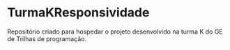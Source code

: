 # TurmaKResponsividade
Repositório criado para hospedar o projeto desenvolvido na turma K do GE de  Trilhas de programação.
